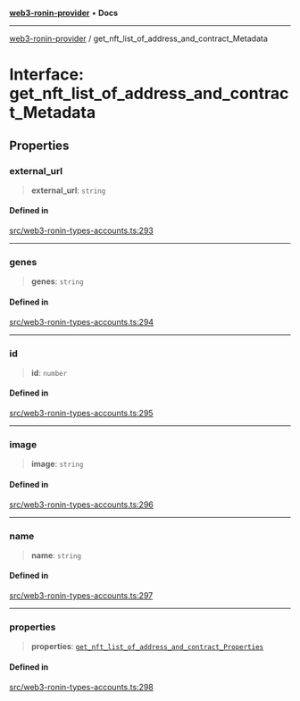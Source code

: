 [**web3-ronin-provider**](../README.md) • **Docs**

***

[web3-ronin-provider](../globals.md) / get\_nft\_list\_of\_address\_and\_contract\_Metadata

# Interface: get\_nft\_list\_of\_address\_and\_contract\_Metadata

## Properties

### external\_url

> **external\_url**: `string`

#### Defined in

[src/web3-ronin-types-accounts.ts:293](https://github.com/chuacw/web3-ronin-provider/blob/1a659b81d9c7d7afbced0ae2b11550f4f6c0a233/src/web3-ronin-types-accounts.ts#L293)

***

### genes

> **genes**: `string`

#### Defined in

[src/web3-ronin-types-accounts.ts:294](https://github.com/chuacw/web3-ronin-provider/blob/1a659b81d9c7d7afbced0ae2b11550f4f6c0a233/src/web3-ronin-types-accounts.ts#L294)

***

### id

> **id**: `number`

#### Defined in

[src/web3-ronin-types-accounts.ts:295](https://github.com/chuacw/web3-ronin-provider/blob/1a659b81d9c7d7afbced0ae2b11550f4f6c0a233/src/web3-ronin-types-accounts.ts#L295)

***

### image

> **image**: `string`

#### Defined in

[src/web3-ronin-types-accounts.ts:296](https://github.com/chuacw/web3-ronin-provider/blob/1a659b81d9c7d7afbced0ae2b11550f4f6c0a233/src/web3-ronin-types-accounts.ts#L296)

***

### name

> **name**: `string`

#### Defined in

[src/web3-ronin-types-accounts.ts:297](https://github.com/chuacw/web3-ronin-provider/blob/1a659b81d9c7d7afbced0ae2b11550f4f6c0a233/src/web3-ronin-types-accounts.ts#L297)

***

### properties

> **properties**: [`get_nft_list_of_address_and_contract_Properties`](get_nft_list_of_address_and_contract_Properties.md)

#### Defined in

[src/web3-ronin-types-accounts.ts:298](https://github.com/chuacw/web3-ronin-provider/blob/1a659b81d9c7d7afbced0ae2b11550f4f6c0a233/src/web3-ronin-types-accounts.ts#L298)
